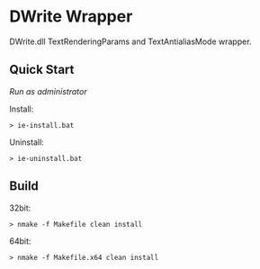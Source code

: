 DWrite Wrapper
==============

DWrite.dll TextRenderingParams and TextAntialiasMode wrapper.

Quick Start
-----------
*Run as administrator*

Install:

    > ie-install.bat

Uninstall:

    > ie-uninstall.bat

Build
-----
32bit:

    > nmake -f Makefile clean install

64bit:

    > nmake -f Makefile.x64 clean install
